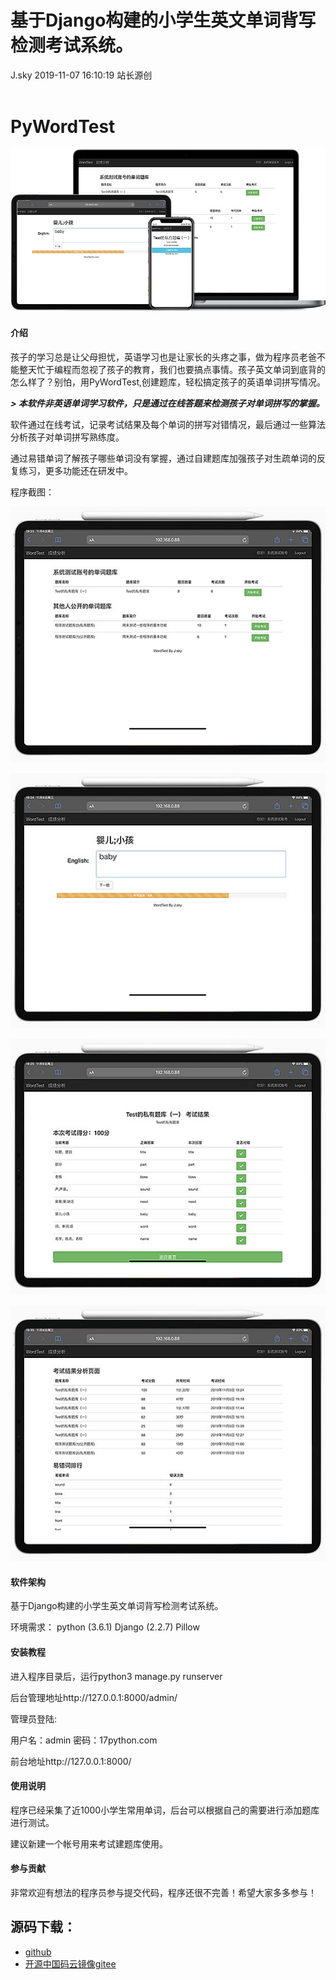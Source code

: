 <div class="blog-article">
<h1 class="title">基于Django构建的小学生英文单词背写检测考试系统。</h1>
<span class="author">J.sky</span>
<span class="time">2019-11-07 16:10:19</span>
<span class="tag">站长源创</span>
</div>
</br>

# PyWordTest

![输入图片说明](assets/images/media/upload/2019/11/3tai.jpg)

#### 介绍

孩子的学习总是让父母担忧，英语学习也是让家长的头疼之事，做为程序员老爸不能整天忙于编程而忽视了孩子的教育，我们也要搞点事情。孩子英文单词到底背的怎么样了？别怕，用PyWordTest,创建题库，轻松搞定孩子的英语单词拼写情况。

 **_> 本软件非英语单词学习软件，只是通过在线答题来检测孩子对单词拼写的掌握。_** 

软件通过在线考试，记录考试结果及每个单词的拼写对错情况，最后通过一些算法分析孩子对单词拼写熟练度。

通过易错单词了解孩子哪些单词没有掌握，通过自建题库加强孩子对生疏单词的反复练习，更多功能还在研发中。

程序截图：

![输入图片说明](assets/images/media/upload/2019/11/1.jpg)

![输入图片说明](assets/images/media/upload/2019/11/2.jpg)

![输入图片说明](assets/images/media/upload/2019/11/3.jpg)

![输入图片说明](assets/images/media/upload/2019/11/4.jpg)


#### 软件架构
基于Django构建的小学生英文单词背写检测考试系统。

环境需求：
python (3.6.1) 
Django (2.2.7) 
Pillow 


#### 安装教程

进入程序目录后，运行python3 manage.py runserver

后台管理地址http://127.0.0.1:8000/admin/

管理员登陆:

用户名：admin 密码：17python.com

前台地址http://127.0.0.1:8000/

#### 使用说明

程序已经采集了近1000小学生常用单词，后台可以根据自己的需要进行添加题库进行测试。

建议新建一个帐号用来考试建题库使用。

#### 参与贡献

非常欢迎有想法的程序员参与提交代码，程序还很不完善！希望大家多多参与！


## 源码下载：

+ [github](https://github.com/bosichong/WordTest)
+ [开源中国码云镜像gitee](https://gitee.com/J_Sky/WordTest)